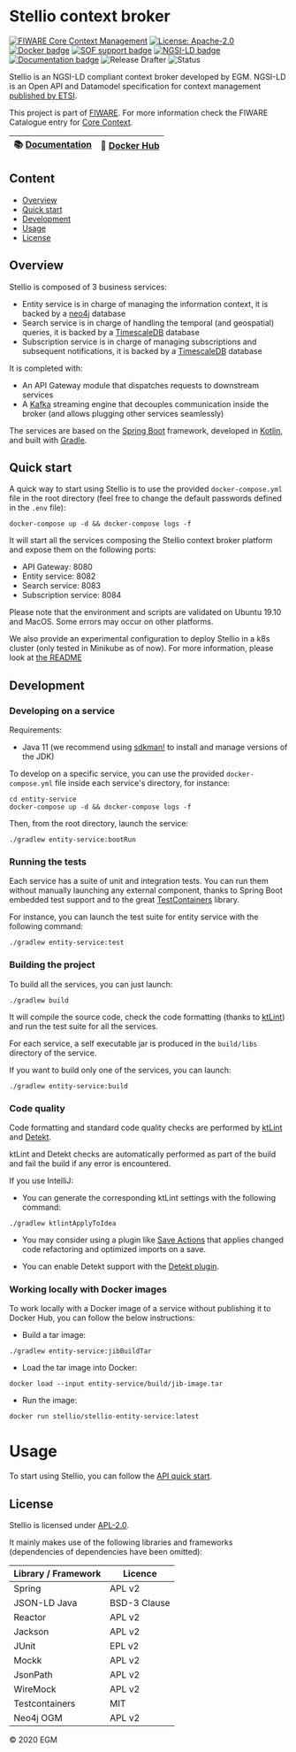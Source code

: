 # Stellio context broker

[![FIWARE Core Context Management](https://nexus.lab.fiware.org/repository/raw/public/badges/chapters/core.svg)](https://www.fiware.org/developers/catalogue/)
[![License: Apache-2.0](https://img.shields.io/github/license/stellio-hub/stellio-context-broker.svg)](https://spdx.org/licenses/Apache-2.0.html)
[![Docker badge](https://img.shields.io/docker/pulls/stellio/stellio-entity-service.svg)](https://hub.docker.com/r/stellio)
[![SOF support badge](https://nexus.lab.fiware.org/repository/raw/public/badges/stackoverflow/fiware.svg)](http://stackoverflow.com/questions/tagged/fiware)
[![NGSI-LD badge](https://img.shields.io/badge/NGSI-LD-red.svg)](https://www.etsi.org/deliver/etsi_gs/CIM/001_099/009/01.02.01_60/gs_CIM009v010201p.pdf)
<br>
[![Documentation badge](https://readthedocs.org/projects/stellio/badge/?version=latest)](http://stellio.readthedocs.io/en/latest/?badge=latest)
![Release Drafter](https://github.com/stellio-hub/stellio-context-broker/workflows/Release%20Drafter/badge.svg)
![Status](https://nexus.lab.fiware.org/static/badges/statuses/incubating.svg)

Stellio is an NGSI-LD compliant context broker developed by EGM. NGSI-LD is an Open API and Datamodel specification for 
context management [published by ETSI](https://www.etsi.org/deliver/etsi_gs/CIM/001_099/009/01.02.02_60/gs_CIM009v010202p.pdf).

This project is part of [FIWARE](https://www.fiware.org/). For more information check the FIWARE Catalogue entry for
[Core Context](https://github.com/Fiware/catalogue/tree/master/core).

| :books: [Documentation](https://stellio.rtfd.io/) | :whale: [Docker Hub](https://hub.docker.com/orgs/stellio/repositories) |
| ------------------------------------------------- | ---------------------------------------------------------------------- |

## Content

-   [Overview](#overview)
-   [Quick start](#quick-start)
-   [Development](#development)
-   [Usage](#usage)
-   [License](#license)

## Overview

Stellio is composed of 3 business services:
* Entity service is in charge of managing the information context, it is backed by a [neo4j](https://neo4j.com) database
* Search service is in charge of handling the temporal (and geospatial) queries, it is backed by a [TimescaleDB](https://www.timescale.com/) database
* Subscription service is in charge of managing subscriptions and subsequent notifications, it is backed by a [TimescaleDB](https://www.timescale.com/) database

It is completed with:
* An API Gateway module that dispatches requests to downstream services
* A [Kafka](https://kafka.apache.org/) streaming engine that decouples communication inside the broker (and allows plugging other services seamlessly)

The services are based on the [Spring Boot](https://spring.io/projects/spring-boot) framework, developed in [Kotlin](https://kotlinlang.org),
and built with [Gradle](https://gradle.org).

## Quick start

A quick way to start using Stellio is to use the provided `docker-compose.yml` file in the root directory (feel free to change 
the default passwords defined in the `.env` file):

```shell script
docker-compose up -d && docker-compose logs -f
```

It will start all the services composing the Stellio context broker platform and expose them on the following ports:
* API Gateway: 8080
* Entity service: 8082
* Search service: 8083
* Subscription service: 8084

Please note that the environment and scripts are validated on Ubuntu 19.10 and MacOS. Some errors may occur on other platforms.

We also provide an experimental configuration to deploy Stellio in a k8s cluster (only tested in Minikube as of now). For more information, please look at [the README](kubernetes/README.md)

## Development

### Developing on a service

Requirements:
* Java 11 (we recommend using [sdkman!](https://sdkman.io/) to install and manage versions of the JDK)

To develop on a specific service, you can use the provided `docker-compose.yml` file inside each service's directory, for instance:

```shell script
cd entity-service
docker-compose up -d && docker-compose logs -f
```

Then, from the root directory, launch the service:

```shell script
./gradlew entity-service:bootRun
```

### Running the tests

Each service has a suite of unit and integration tests. You can run them without manually launching any external component, thanks
to Spring Boot embedded test support and to the great [TestContainers](https://www.testcontainers.org/) library.

For instance, you can launch the test suite for entity service with the following command:
 
```shell script
./gradlew entity-service:test
```

### Building the project

To build all the services, you can just launch:

```shell script
./gradlew build
```

It will compile the source code, check the code formatting (thanks to [ktLint](https://ktlint.github.io/)) and run the test
suite for all the services.

For each service, a self executable jar is produced in the `build/libs` directory of the service.

If you want to build only one of the services, you can launch:

```shell script
./gradlew entity-service:build
```

### Code quality

Code formatting and standard code quality checks are performed by [ktLint](https://ktlint.github.io/) and 
[Detekt](https://detekt.github.io/detekt/index.html).

ktLint and Detekt checks are automatically performed as part of the build and fail the build if any error is encountered.

If you use IntelliJ:
* You can generate the corresponding ktLint settings with the following command:

```shell script
./gradlew ktlintApplyToIdea
```

* You may consider using a plugin like [Save Actions](https://plugins.jetbrains.com/plugin/7642-save-actions) 
that applies changed code refactoring and optimized imports on a save.

* You can enable Detekt support with the [Detekt plugin](https://github.com/detekt/detekt-intellij-plugin).

### Working locally with Docker images

To work locally with a Docker image of a service without publishing it to Docker Hub, you can follow the below instructions:

* Build a tar image:

```shell script
./gradlew entity-service:jibBuildTar
```

* Load the tar image into Docker:

```shell script
docker load --input entity-service/build/jib-image.tar
```

* Run the image:

```shell script
docker run stellio/stellio-entity-service:latest
```

# Usage

To start using Stellio, you can follow the [API quick start](API_Quick_Start.md).

## License

Stellio is licensed under [APL-2.0](https://spdx.org/licenses/Apache-2.0.html).

It mainly makes use of the following libraries and frameworks (dependencies of dependencies have been omitted):

| Library / Framework |	Licence         |
| ------------------- | --------------- |
| Spring              | APL v2          |
| JSON-LD Java        | BSD-3 Clause    |
| Reactor             | APL v2          |
| Jackson             |	APL v2          |
| JUnit               | EPL v2          |
| Mockk               |	APL v2          |
| JsonPath            |	APL v2          |
| WireMock            | APL v2          |
| Testcontainers      |	MIT             |
| Neo4j OGM           |	APL v2          |

© 2020 EGM
